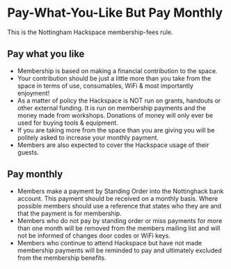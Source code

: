 # Pay-What-You-Like But Pay Monthly

This is the Nottingham Hackspace membership-fees rule.

## Pay what you like

* Membership is based on making a financial contribution to the space.
* Your contribution should be just a little more than you take from the space in terms of use, consumables, WiFi & most importantly enjoyment!
* As a matter of policy the Hackspace is NOT run on grants, handouts or other external funding. It is run on membership payments and the money made from workshops. Donations of money will only ever be used for buying tools & equipment.
* If you are taking more from the space than you are giving you will be politely asked to increase your monthly payment.
* Members are also expected to cover the Hackspace usage of their guests.

## Pay monthly

* Members make a payment by Standing Order into the Nottinghack bank account. This payment should be received on a monthly basis. Where possible members should use a reference that states who they are and that the payment is for membership.
* Members who do not pay by standing order or miss payments for more than one month will be removed from the members mailing list and will not be informed of changes door codes or WiFi keys.
* Members who continue to attend Hackspace but have not made membership payments will be reminded to pay and ultimately excluded from the membership benefits.